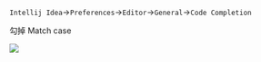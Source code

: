 `Intellij Idea`->`Preferences`->`Editor`->`General`->`Code Completion`

勾掉 Match case

![](https://ws3.sinaimg.cn/large/006tKfTcly1ftghf17u2aj30tm0je771.jpg)
